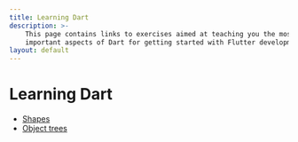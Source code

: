 ```yaml
---
title: Learning Dart
description: >-
    This page contains links to exercises aimed at teaching you the most
    important aspects of Dart for getting started with Flutter development.
layout: default
---
```


# Learning Dart

- [Shapes](shapes)
- [Object trees](object-trees)